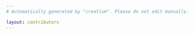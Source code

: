 ```yaml
---
# Automatically generated by "creatium". Please do not edit manually.

layout: contributors
---
```

